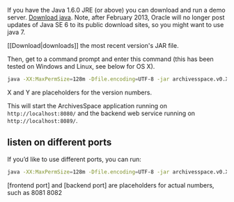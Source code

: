 If you have the Java 1.6.0 JRE (or above) you can download and run a demo server.  [Download java](http://www.java.com/en/download/index.jsp).  Note, after February 2013, Oracle will no longer post updates of Java SE 6 to its public download sites, so you might want to use java 7.

[[Download|downloads]] the most recent version's JAR file. 

Then, get to a command prompt and enter this command (this has been tested on Windows and Linux, see below for OS X).

```sh
java -XX:MaxPermSize=128m -Dfile.encoding=UTF-8 -jar archivesspace.v0.X.Y.jar
```

X and Y are placeholders for the version numbers.

This will start the ArchivesSpace application running on `http://localhost:8080/` and the backend web service running on `http://localhost:8089/`.

## listen on different ports

If you’d like to use different ports, you can run:

```sh
java -XX:MaxPermSize=128m -Dfile.encoding=UTF-8 -jar archivesspace.v0.X.Y.jar [frontend port] [backend port]
```
[frontend port] and [backend port] are placeholders for actual numbers, such as 8081 8082